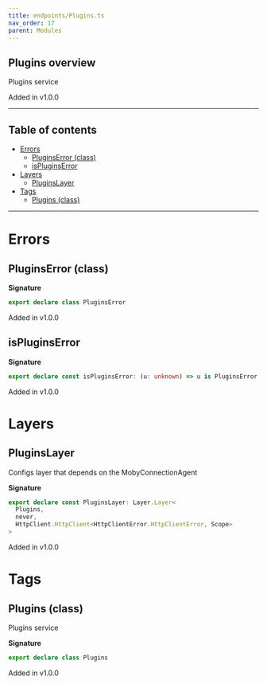 ```yaml
---
title: endpoints/Plugins.ts
nav_order: 17
parent: Modules
---
```


## Plugins overview

Plugins service

Added in v1.0.0

---

<h2 class="text-delta">Table of contents</h2>

- [Errors](#errors)
  - [PluginsError (class)](#pluginserror-class)
  - [isPluginsError](#ispluginserror)
- [Layers](#layers)
  - [PluginsLayer](#pluginslayer)
- [Tags](#tags)
  - [Plugins (class)](#plugins-class)

---

# Errors

## PluginsError (class)

**Signature**

```ts
export declare class PluginsError
```

Added in v1.0.0

## isPluginsError

**Signature**

```ts
export declare const isPluginsError: (u: unknown) => u is PluginsError
```

Added in v1.0.0

# Layers

## PluginsLayer

Configs layer that depends on the MobyConnectionAgent

**Signature**

```ts
export declare const PluginsLayer: Layer.Layer<
  Plugins,
  never,
  HttpClient.HttpClient<HttpClientError.HttpClientError, Scope>
>
```

Added in v1.0.0

# Tags

## Plugins (class)

Plugins service

**Signature**

```ts
export declare class Plugins
```

Added in v1.0.0
